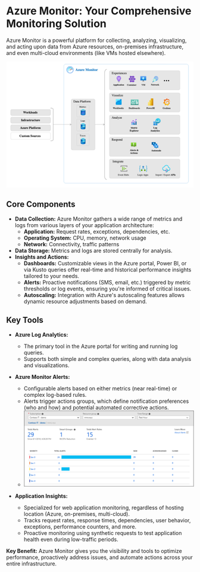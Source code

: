 # Azure Monitor: Your Comprehensive Monitoring Solution

Azure Monitor is a powerful platform for collecting, analyzing, visualizing, and acting upon data from Azure resources, on-premises infrastructure, and even multi-cloud environments (like VMs hosted elsewhere).

![An illustration showing the flow of information that Azure Monitor uses to provide monitoring and data visualization.](image-1.png)

## Core Components

- **Data Collection:** Azure Monitor gathers a wide range of metrics and logs from various layers of your application architecture:
    - **Application:** Request rates, exceptions, dependencies, etc.
    - **Operating System:** CPU, memory, network usage
    - **Network:** Connectivity, traffic patterns
- **Data Storage:** Metrics and logs are stored centrally for analysis.
- **Insights and Actions:**
    - **Dashboards:** Customizable views in the Azure portal, Power BI, or via Kusto queries offer real-time and historical performance insights tailored to your needs.
    - **Alerts:** Proactive notifications (SMS, email, etc.) triggered by metric thresholds or log events, ensuring you're informed of critical issues.
    - **Autoscaling:** Integration with Azure's autoscaling features allows dynamic resource adjustments based on demand.

## Key Tools

- **Azure Log Analytics:**
    
    - The primary tool in the Azure portal for writing and running log queries.
    - Supports both simple and complex queries, along with data analysis and visualizations.
- **Azure Monitor Alerts:**
    
    - Configurable alerts based on either metrics (near real-time) or complex log-based rules.
    - Alerts trigger actions groups, which define notification preferences (who and how) and potential automated corrective actions.
    - ![Screenshot of Azure Monitor Alerts showing total alerts, and then the alerts grouped by severity.](image-2.png)
- **Application Insights:**
    
    - Specialized for web application monitoring, regardless of hosting location (Azure, on-premises, multi-cloud).
    - Tracks request rates, response times, dependencies, user behavior, exceptions, performance counters, and more.
    - Proactive monitoring using synthetic requests to test application health even during low-traffic periods.

**Key Benefit:** Azure Monitor gives you the visibility and tools to optimize performance, proactively address issues, and automate actions across your entire infrastructure.